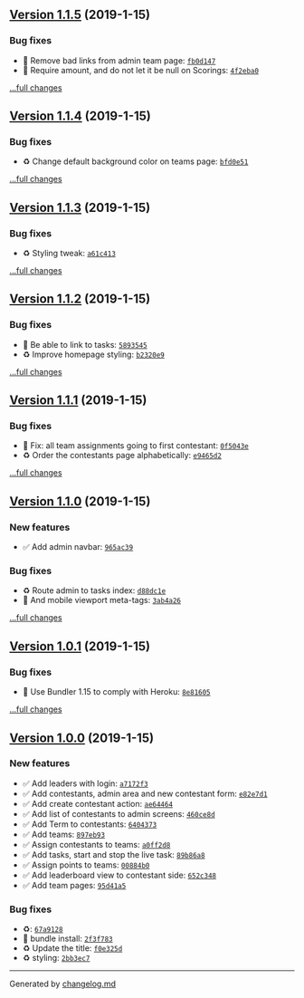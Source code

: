 ## [Version 1.1.5](https://github.com/adamdawkins/the-championship/tree/v1.1.5) (2019-1-15)

### Bug fixes

- 🐞 Remove bad links from admin team page: [`fb0d147`](https://github.com/adamdawkins/the-championship/commit/fb0d147)
- 🐞 Require amount, and do not let it be null on Scorings: [`4f2eba0`](https://github.com/adamdawkins/the-championship/commit/4f2eba0)

[...full changes](https://github.com/adamdawkins/the-championship/compare/v1.1.4...v1.1.5)

## [Version 1.1.4](https://github.com/adamdawkins/the-championship/tree/v1.1.4) (2019-1-15)

### Bug fixes

- ♻️  Change default background color on teams page: [`bfd0e51`](https://github.com/adamdawkins/the-championship/commit/bfd0e51)

[...full changes](https://github.com/adamdawkins/the-championship/compare/v1.1.3...v1.1.4)

## [Version 1.1.3](https://github.com/adamdawkins/the-championship/tree/v1.1.3) (2019-1-15)

### Bug fixes

- ♻️ Styling tweak: [`a61c413`](https://github.com/adamdawkins/the-championship/commit/a61c413)

[...full changes](https://github.com/adamdawkins/the-championship/compare/v1.1.2...v1.1.3)

## [Version 1.1.2](https://github.com/adamdawkins/the-championship/tree/v1.1.2) (2019-1-15)

### Bug fixes

- 🐞 Be able to link to tasks: [`5893545`](https://github.com/adamdawkins/the-championship/commit/5893545)
- ♻️ Improve homepage styling: [`b2320e9`](https://github.com/adamdawkins/the-championship/commit/b2320e9)

[...full changes](https://github.com/adamdawkins/the-championship/compare/v1.1.1...v1.1.2)

## [Version 1.1.1](https://github.com/adamdawkins/the-championship/tree/v1.1.1) (2019-1-15)

### Bug fixes

- 🐞 Fix: all team assignments going to first contestant: [`0f5043e`](https://github.com/adamdawkins/the-championship/commit/0f5043e)
- ♻️  Order the contestants page alphabetically: [`e9465d2`](https://github.com/adamdawkins/the-championship/commit/e9465d2)

[...full changes](https://github.com/adamdawkins/the-championship/compare/v1.1.0...v1.1.1)

## [Version 1.1.0](https://github.com/adamdawkins/the-championship/tree/v1.1.0) (2019-1-15)

### New features

- ✅ Add admin navbar: [`965ac39`](https://github.com/adamdawkins/the-championship/commit/965ac39)

### Bug fixes

- ♻️  Route admin to tasks index: [`d88dc1e`](https://github.com/adamdawkins/the-championship/commit/d88dc1e)
- 🐞 And mobile viewport meta-tags: [`3ab4a26`](https://github.com/adamdawkins/the-championship/commit/3ab4a26)

[...full changes](https://github.com/adamdawkins/the-championship/compare/v1.0.1...v1.1.0)

## [Version 1.0.1](https://github.com/adamdawkins/the-championship/tree/v1.0.1) (2019-1-15)

### Bug fixes

- 🚀 Use Bundler 1.15 to comply with Heroku: [`8e81605`](https://github.com/adamdawkins/the-championship/commit/8e81605)

[...full changes](https://github.com/adamdawkins/the-championship/compare/v1.0.0...v1.0.1)

## [Version 1.0.0](https://github.com/adamdawkins/the-championship/tree/v1.0.0) (2019-1-15)

### New features

- ✅ Add leaders with login: [`a7172f3`](https://github.com/adamdawkins/the-championship/commit/a7172f3)
- ✅ Add contestants, admin area and new contestant form: [`e82e7d1`](https://github.com/adamdawkins/the-championship/commit/e82e7d1)
- ✅ Add create contestant action: [`ae64464`](https://github.com/adamdawkins/the-championship/commit/ae64464)
- ✅ Add list of contestants to admin screens: [`460ce8d`](https://github.com/adamdawkins/the-championship/commit/460ce8d)
- ✅ Add Term to contestants: [`6404373`](https://github.com/adamdawkins/the-championship/commit/6404373)
- ✅ Add teams: [`897eb93`](https://github.com/adamdawkins/the-championship/commit/897eb93)
- ✅ Assign contestants to teams: [`a0ff2d8`](https://github.com/adamdawkins/the-championship/commit/a0ff2d8)
- ✅ Add tasks, start and stop the live task: [`89b86a8`](https://github.com/adamdawkins/the-championship/commit/89b86a8)
- ✅ Assign points to teams: [`00884b0`](https://github.com/adamdawkins/the-championship/commit/00884b0)
- ✅ Add leaderboard view to contestant side: [`652c348`](https://github.com/adamdawkins/the-championship/commit/652c348)
- ✅ Add team pages: [`95d41a5`](https://github.com/adamdawkins/the-championship/commit/95d41a5)

### Bug fixes

- ♻️: [`67a9128`](https://github.com/adamdawkins/the-championship/commit/67a9128)
- 🔧 bundle install: [`2f3f783`](https://github.com/adamdawkins/the-championship/commit/2f3f783)
- ♻️  Update the title: [`f0e325d`](https://github.com/adamdawkins/the-championship/commit/f0e325d)
- ♻️ styling: [`2bb3ec7`](https://github.com/adamdawkins/the-championship/commit/2bb3ec7)

---

Generated by [changelog.md](https://github.com/egoist/changelog.md)
